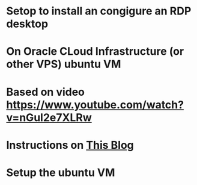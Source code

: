 # Setop to install an congigure an RDP desktop
# On Oracle CLoud Infrastructure (or other VPS) ubuntu VM
# Based on video https://www.youtube.com/watch?v=nGul2e7XLRw
# Instructions on [This Blog](https://ideaspot.com.au/blog/windows-remote-ubuntu-desktop/)

# Setup the ubuntu VM 